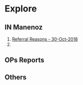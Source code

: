 # Explore

## IN Manenoz

1. [Referral Reasons - 30-Oct-2018](http://bit.ly/Referral_Reasons_IN)
2. 


## OPs Reports




## Others

[Awesome DS repository]: https://github.com/bulutyazilim/awesome-datascience
